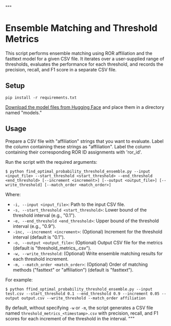 """
# Ensemble Matching and Threshold Metrics
This script performs ensemble matching using ROR affiliation and the fasttext model for a given CSV file. It iterates over a user-supplied range of thresholds, evaluates the performance for each threshold, and records the precision, recall, and F1 score in a separate CSV file.

## Setup
````
pip install -r requirements.txt
````
[Download the model files from Hugging Face](https://huggingface.co/poodledude/ror-predictor/tree/main) and place them in a directory named "models."

## Usage

Prepare a CSV file with "affiliation" strings that you want to evaluate. Label the column containing these strings as "affiliation". Label the column containing their corresponding ROR ID assignments with 'ror_id'.

Run the script with the required arguments:

````
$ python find_optimal_probability_threshold_ensemble.py --input <input_file> --start_threshold <start_threshold> --end_threshold <end_threshold> [--increment <increment>] [--output <output_file>] [--write_threshold] [--match_order <match_order>]
````

Where:
* `-i, --input <input_file>`: Path to the input CSV file.
* `-s, --start_threshold <start_threshold>`: Lower bound of the threshold interval (e.g., "0.1").
* `-e, --end_threshold <end_threshold>`: Upper bound of the threshold interval (e.g., "0.9").
* `-inc, --increment <increment>`: (Optional) Increment for the threshold interval (default is "0.1").
* `-o, --output <output_file>`: (Optional) Output CSV file for the metrics (default is "threshold_metrics_<timestamp>.csv").
* `-w, --write_threshold`: (Optional) Write ensemble matching results for each threshold increment.
* `-m, --match_order <match_order>`: (Optional) Order of matching methods ("fasttext" or "affiliation") (default is "fasttext").

For example:

````
$ python ffind_optimal_probability_threshold_ensemble.py --input test.csv --start_threshold 0.1 --end_threshold 0.9 --increment 0.05 --output output.csv --write_threshold --match_order affiliation
````

By default, without specifying `-w` or `-m`, the script generates a CSV file named `threshold_metrics_<timestamp>.csv` with precision, recall, and F1 scores for each increment of the threshold in the interval.
"""